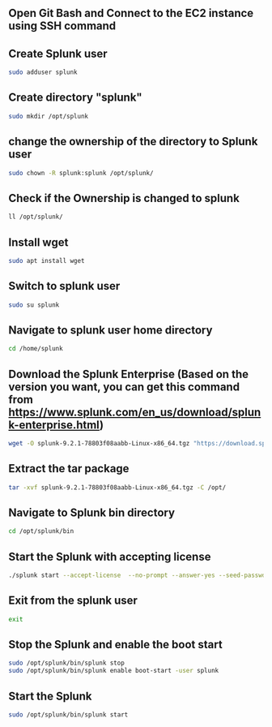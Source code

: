 
## Open Git Bash and Connect to the EC2 instance using SSH command

## Create Splunk user
```bash
sudo adduser splunk
```
## Create directory "splunk"
```bash
sudo mkdir /opt/splunk
```
## change the ownership of the directory to Splunk user
```bash
sudo chown -R splunk:splunk /opt/splunk/
```
## Check if the Ownership is changed to splunk
```bash
ll /opt/splunk/
```
## Install wget
```bash
sudo apt install wget
```

## Switch to splunk user
```bash
sudo su splunk
```

## Navigate to splunk user home directory
```bash
cd /home/splunk
```
## Download the Splunk Enterprise (Based on the version you want, you can get this command from https://www.splunk.com/en_us/download/splunk-enterprise.html) 
```bash
wget -O splunk-9.2.1-78803f08aabb-Linux-x86_64.tgz "https://download.splunk.com/products/splunk/releases/9.2.1/linux/splunk-9.2.1-78803f08aabb-Linux-x86_64.tgz"
```
## Extract the tar package
```bash
tar -xvf splunk-9.2.1-78803f08aabb-Linux-x86_64.tgz -C /opt/
```
## Navigate to Splunk bin directory
```bash
cd /opt/splunk/bin
```
## Start the Splunk with accepting license
```bash
./splunk start --accept-license  --no-prompt --answer-yes --seed-passwd Pa55word
```
## Exit from the splunk user
```bash
exit
```
## Stop the Splunk and enable the boot start
```bash
sudo /opt/splunk/bin/splunk stop
sudo /opt/splunk/bin/splunk enable boot-start -user splunk
```
## Start the Splunk
```bash
sudo /opt/splunk/bin/splunk start
```


